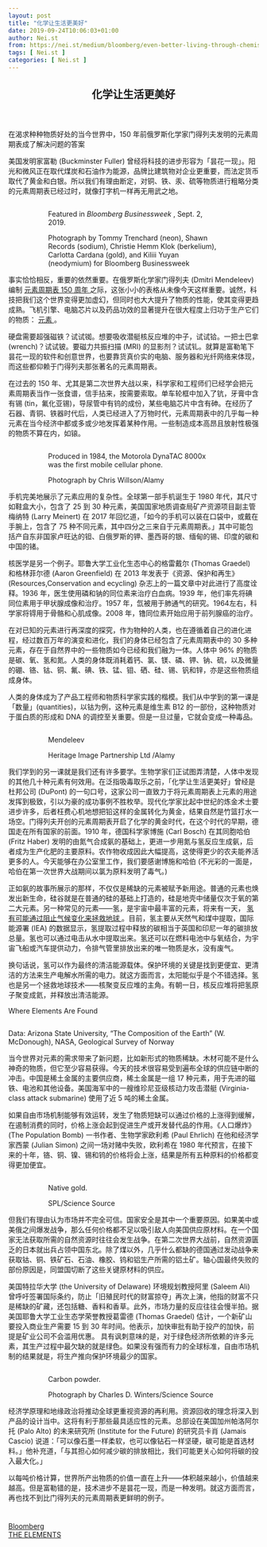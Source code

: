 ```yaml
---
layout: post
title: "化学让生活更美好"
date: 2019-09-24T10:06:03+01:00
author: Nei.st
from: https://nei.st/medium/bloomberg/even-better-living-through-chemistry
tags: [ Nei.st ]
categories: [ Nei.st ]
---
```


<article class="post-5254 post type-post status-publish format-standard hentry category-bloomberg tag-the-elements" id="post-5254">
 <header class="page-header medium Archives">
  <div class="page-header__image">
  </div>
  <div class="page-header__content">
   <h1 class="page-title text-align-center">
    化学让生活更美好
   </h1>
  </div>
 </header>
 <div class="entry-content aesop-entry-content" id="post-5254-content">
  <link as="font" crossorigin="anonymous" href="//cdn.jsdelivr.net/gh/0nd1jyU39XQ/_/glyph/font-face/0uIzqoZjSuJfvSBnvgXTcApMtcVhMcpr.woff" rel="preload" type="font/woff"/>
  <link as="font" crossorigin="anonymous" href="//cdn.jsdelivr.net/gh/0nd1jyU39XQ/_/glyph/font-face/1sTnSLZWDKucPX6SAk.woff" rel="preload" type="font/woff"/>
  <p class="blog-post__description">
   在渴求种种物质好处的当今世界中，150 年前俄罗斯化学家门得列夫发明的元素周期表成了解决问题的答案
  </p>
  <span id="more-5254">
  </span>
  <p>
   美国发明家富勒 (Buckminster Fuller) 曾经将科技的进步形容为「昙花一现」。阳光和微风正在取代煤炭和石油作为能源，品牌比建筑物对企业更重要，而法定货币取代了黄金和白银。所以我们有理由断定，对铜、铁、汞、硫等物质进行粗略分类的元素周期表已经过时，就像打字机一样再无用武之地。
  </p>
  <div class="container">
   <figure class="graf--figure graf--layoutOutsetRight">
    <div class="aspectRatioPlaceholder is-locked">
     <a href="https://nei.st/medium/bloomberg-businessweek/2019-periodic-table-elements">
      <div class="aspectRatioPlaceholder">
       <div class="progressiveMedia" data-height="1500" data-width="1125">
        <img alt="" class="progressiveMedia-image lazyload" data-src="https://cdn.jsdelivr.net/gh/0nd1jyU39XQ/_/img/1/e52bf525ly1g760rzgzbog20v915o7wi.gif" src="https://cdn.jsdelivr.net/gh/0nd1jyU39XQ/_/img/1/e52bf525ly1g760rzgzbog20v915o7wi.gif"/>
       </div>
      </div>
     </a>
     <div class="aesop-image-component">
      <figure class="aesop-image-component-image aesop-component-align-center aesop-image-component-caption-left">
       <figcaption class="aesop-image-component-caption">
        <p class="aesop-cap-description">
         Featured in
         <em>
          Bloomberg Businessweek
         </em>
         , Sept. 2, 2019.
        </p>
        <p class="aesop-cap-cred">
         Photograph by Tommy Trenchard (neon), Shawn Records (sodium), Christie Hemm Klok (berkelium), Carlotta Cardana (gold), and Kiliii Yuyan (neodymium) for Bloomberg Businessweek
        </p>
       </figcaption>
      </figure>
     </div>
    </div>
   </figure>
  </div>
  <p>
   事实恰恰相反，重要的依然重要。在俄罗斯化学家门得列夫 (Dmitri Mendeleev) 编制
   <a href="https://nei.st/medium/bloomberg/the-periodic-table-at-150" rel="noopener noreferrer" target="_blank">
    元素周期表 150 周年
   </a>
   之际，这张小小的表格从未像今天这样重要。诚然，科技把我们这个世界变得更加虚幻，但同时也大大提升了物质的性能，使其变得更趋成熟。飞机引擎、电脑芯片以及药品功效的显著提升在很大程度上归功于生产它们的物质：
   <a href="https://nei.st/medium/bloomberg-businessweek/2019-periodic-table-elements" rel="noopener noreferrer" target="_blank">
    元素
   </a>
   。
  </p>
  <p>
   硬盘需要超强磁铁？试试铷。想要吸收潜艇核反应堆的中子，试试铪。一把士巴拿 (wrench)？试试铍。要磁力共振扫描 (MRI) 的显影剂？试试钆。就算是富勒笔下昙花一现的软件和创意世界，也要靠货真价实的电脑、服务器和光纤网络来体现，而这些都仰赖于门得列夫那张著名的元素周期表。
  </p>
  <p>
   在过去的 150 年、尤其是第二次世界大战以来，科学家和工程师们已经学会把元素周期表当作一张食谱，信手拈来，按需要索取。单车轮框中加入了钪，牙膏中含有锡 (tin，氟化亚锡)，导尿管中有钨的成份，某些电脑芯片中含有砷。在经历了石器、青铜、铁器时代后，人类已经进入了万物时代，元素周期表中的几乎每一种元素在当今经济中都或多或少地发挥着某种作用。一些制造成本高昂且放射性极强的物质不算在内，如锿。
  </p>
  <div class="container">
   <figure class="graf--figure graf--layoutOutsetLeft">
    <div class="aspectRatioPlaceholder is-locked">
     <div class="aspectRatioPlaceholder">
      <div class="progressiveMedia" data-height="2000" data-width="1376">
       <img alt="" class="progressiveMedia-image lazyload" data-src="https://cdn.jsdelivr.net/gh/0nd1jyU39XQ/_/img/1/e52bf525ly1g761i7t7vgj21281p477p.jpg" src="https://cdn.jsdelivr.net/gh/0nd1jyU39XQ/_/img/1/e52bf525ly1g761i7t7vgj21281p477p.jpg"/>
      </div>
     </div>
     <div class="aesop-image-component">
      <figure class="aesop-image-component-image aesop-component-align-center aesop-image-component-caption-left">
       <figcaption class="aesop-image-component-caption">
        <p class="aesop-cap-description">
         Produced in 1984, the Motorola DynaTAC 8000x was the first mobile cellular phone.
        </p>
        <p class="aesop-cap-cred">
         Photograph by Chris Willson/Alamy
        </p>
       </figcaption>
      </figure>
     </div>
    </div>
   </figure>
  </div>
  <p>
   手机完美地展示了元素应用的复杂性。全球第一部手机诞生于 1980 年代，其尺寸如鞋盒大小，包含了 25 到 30 种元素，美国国家地质调查局矿产资源项目副主管梅纳特 (Larry Meinert) 在 2017 年回忆道，「如今的手机可以装在口袋中，或戴在手腕上，包含了 75 种不同元素，其中四分之三来自于元素周期表。」其中可能包括产自东非国家卢旺达的钽、白俄罗斯的钾、墨西哥的银、缅甸的锡、印度的碳和中国的锗。
  </p>
  <div class="code-block code-block-1" style="margin: 8px 0; clear: both;">
   <div class="container ads_KbHEVhh8Rw">
    <div class="card card--blog post-sidebar">
     <div class="card-body">
      <div class="logo_ngcontent-kty-0">
      </div>
      <div class="iframe-blocker U6XAMK63Vh00WqvF2BacIQ">
       <div class="background-h60B">
       </div>
       <div class="WumZiPCS4MeMw4pxQ">
       </div>
      </div>
     </div>
     <div class="card-footer">
      <div class="card-footer-wrapper" layout="row bottom-left">
      </div>
     </div>
    </div>
   </div>
  </div>
  <p>
   核医学是另一个例子。耶鲁大学工业化生态中心的格雷戴尔 (Thomas Graedel) 和格林菲尔德 (Aaron Greenfield) 在 2013 年发表于《资源、保护和再生》(Resources,Conservation and ecycling) 杂志上的一篇文章中对此进行了高度诠释。1936 年，医生使用磷和钠的同位素来治疗白血病。1939 年，他们率先将碘同位素用于甲状腺成像和治疗。1957 年，氙被用于肺通气的研究。1964左右，科学家将锝用于骨骼和心肌成像。2008 年，镥同位素开始应用于前列腺癌的治疗。
  </p>
  <p>
   在对已知的元素进行再深度的探究，作为物种的人类，也在遵循着自己的进化进程，经过数百万年的演变和进化，我们的身体已经包含了元素周期表中的 30 多种元素，存在于自然界中的一些物质如今已经和我们融为一体。人体中 96% 的物质是碳、氧、氢和氮。人类的身体既消耗着钙、氯、镁、磷、钾、钠、硫，以及微量的硼、铬、钴、铜、氟、碘、铁、锰、钼、硒、硅、锡、钒和锌，亦是这些物质组成身体。
  </p>
  <p>
   人类的身体成为了产品工程师和物质科学家实践的楷模。我们从中学到的第一课是「数量」(quantities)，以钴为例，这种元素是维生素 B12 的一部份，这种物质对于蛋白质的形成和 DNA 的调控至关重要。但是一旦过量，它就会变成一种毒品。
  </p>
  <div class="container">
   <figure class="graf--figure graf--layoutOutsetLeft">
    <div class="aspectRatioPlaceholder is-locked">
     <div class="aspectRatioPlaceholder">
      <div class="progressiveMedia" data-height="2200" data-width="1738">
       <img alt="" class="progressiveMedia-image lazyload" data-src="https://cdn.jsdelivr.net/gh/0nd1jyU39XQ/_/img/1/e52bf525ly1g761m4mq1cj21ca1p4n4o.jpg" src="https://cdn.jsdelivr.net/gh/0nd1jyU39XQ/_/img/1/e52bf525ly1g761m4mq1cj21ca1p4n4o.jpg"/>
      </div>
     </div>
     <div class="aesop-image-component">
      <figure class="aesop-image-component-image aesop-component-align-center aesop-image-component-caption-left">
       <figcaption class="aesop-image-component-caption">
        <p class="aesop-cap-description">
         Mendeleev
        </p>
        <p class="aesop-cap-cred">
         Heritage Image Partnership Ltd /Alamy
        </p>
       </figcaption>
      </figure>
     </div>
    </div>
   </figure>
  </div>
  <p>
   我们学到的另一课就是我们还有许多要学。生物学家们正试图弄清楚，人体中发现的其他几十种元素有何效用。在泛指吸毒取乐之前，「化学让生活更美好」曾经是杜邦公司 (DuPont) 的一句口号，这家公司一直致力于将元素周期表上元素的用途发挥到极致，引以为豪的成功事例不胜枚举。现代化学家比起中世纪的炼金术士要进步许多，后者枉费心机地想把铅这样的金属转化为黄金，结果自然是竹篮打水一场空。门得列夫开创的元素周期表开启了化学的黄金时代，在这个时代的早期，德国走在所有国家的前面。1910 年，德国科学家博施 (Carl Bosch) 在其同胞哈伯 (Fritz Haber) 发明的由氮气合成氨的基础上，更进一步用氮与氢反应生成氨，后者成为生产化肥的主要原料。农作物收成因此大幅提高，这使得更少的农夫能养活更多的人。今天能够在办公室里工作，我们要感谢博施和哈伯 (不光彩的一面是，哈伯在第一次世界大战期间以氯为原料发明了毒气。)
  </p>
  <p>
   正如氨的故事所展示的那样，不仅仅是稀缺的元素被赋予新用途。普通的元素也焕发出新生命，硅谷就是在普通的硅的基础上打造的，硅是地壳中储量仅次于氧的第二大元素。另一种常见的元素——氢，是宇宙中最丰富的元素，将来有一天，
   <a href="https://nei.st/medium/economist/the-hydrogen-bombshell" rel="noopener noreferrer" target="_blank">
    氢有可能通过阻止气候变化来拯救地球
   </a>
   。目前，氢主要从天然气和煤中提取，国际能源署 (IEA) 的数据显示，氢提取过程中释放的碳相当于英国和印尼一年的碳排放总量。氢也可以通过电击从水中提取出来。氢还可以在燃料电池中与氧结合，为宇宙飞船或汽车提供动力，令排气管里排放出来的唯一物质是水，没有废气。
  </p>
  <p>
   换句话说，氢可以作为最终的清洁能源载体。保护环境的关键是找到更便宜、更清洁的方法来生产电解水所需的电力。就这方面而言，太阳能似乎是个不错选择。氢也是另一个拯救地球技术——核聚变反应堆的主角。有朝一日，核反应堆将把氢原子聚变成氦，并释放出清洁能源。
  </p>
  <div class="code-block code-block-1" style="margin: 8px 0; clear: both;">
   <div class="container ads_KbHEVhh8Rw">
    <div class="card card--blog post-sidebar">
     <div class="card-body">
      <div class="logo_ngcontent-kty-0">
      </div>
      <div class="iframe-blocker U6XAMK63Vh00WqvF2BacIQ">
       <div class="background-h60B">
       </div>
       <div class="WumZiPCS4MeMw4pxQ">
       </div>
      </div>
     </div>
     <div class="card-footer">
      <div class="card-footer-wrapper" layout="row bottom-left">
      </div>
     </div>
    </div>
   </div>
  </div>
  <div class="container img">
   <p class="chart__subtitle">
    Where Elements Are Found
   </p>
   <div class="aspectRatioPlaceholder">
    <div class="progressiveMedia" data-height="821" data-width="1240">
     <img alt="" class="progressiveMedia-image lazyload" data-src="https://cdn.jsdelivr.net/gh/0nd1jyU39XQ/_/img/1/e52bf525ly1g762c26a1bj20yg0mt3zt.jpg" src="https://cdn.jsdelivr.net/gh/0nd1jyU39XQ/_/img/1/e52bf525ly1g762c26a1bj20yg0mt3zt.jpg"/>
    </div>
   </div>
   <p class="chart__source">
    Data: Arizona State University, “The Composition of the Earth” (W. McDonough), NASA, Geological Survey of Norway
   </p>
  </div>
  <p>
   当今世界对元素的需求带来了新问题，比如新形式的物质稀缺。木材可能不是什么神奇的物质，但它至少容易获得。今天的技术很容易受到遍布全球的供应链中断的冲击。中国是稀土金属的主要供应商，稀土金属是一组 17 种元素，用于先进的磁铁、电池和其他设备。美国海军中的一艘维珍尼亚级核动力攻击潜艇 (Virginia-class attack submarine) 使用了近 5 吨的稀土金属。
  </p>
  <p>
   如果自由市场机制能够有效运转，发生了物质短缺可以通过价格的上涨得到缓解，在遏制消费的同时，价格上涨会起到促进生产或开发替代品的作用。《人口爆炸》(The Population Bomb) 一书作者、生物学家欧利希 (Paul Ehrlich) 在他和经济学家西蒙 (Julian Simon) 之间一场对赌中失败，欧利希在 1980 年代预言，在接下来的十年，铬、铜、镍、锡和钨的价格将会上涨，结果是所有五种原料的价格都变得更加便宜。
  </p>
  <div class="container">
   <figure class="graf--figure graf--layoutOutsetRight">
    <div class="aspectRatioPlaceholder is-locked">
     <div class="aspectRatioPlaceholder">
      <div class="progressiveMedia" data-height="2200" data-width="2200">
       <img alt="" class="progressiveMedia-image lazyload" data-src="https://cdn.jsdelivr.net/gh/0nd1jyU39XQ/_/img/1/e52bf525ly1g761siyu6kj21p41p4gvp.jpg" src="https://cdn.jsdelivr.net/gh/0nd1jyU39XQ/_/img/1/e52bf525ly1g761siyu6kj21p41p4gvp.jpg"/>
      </div>
     </div>
     <div class="aesop-image-component">
      <figure class="aesop-image-component-image aesop-component-align-center aesop-image-component-caption-left">
       <figcaption class="aesop-image-component-caption">
        <p class="aesop-cap-description">
         Native gold.
        </p>
        <p class="aesop-cap-cred">
         SPL/Science Source
        </p>
       </figcaption>
      </figure>
     </div>
    </div>
   </figure>
  </div>
  <p>
   但我们有理由认为市场并不完全可信。国家安全是其中一个重要原因。如果美中或美俄之间爆发战争，那么任何价格都不足以吸引敌人向美国供应原材料。在一个国家无法获取所需的自然资源时往往会发生战争。在第二次世界大战前，自然资源匮乏的日本就出兵占领中国东北。除了煤以外，几乎什么都缺的德国通过发动战争来获取钴、铜、铁矿石、石油、橡胶、钨和铝生产所需的铝土矿。轴心国最终失败的部份原因是，同盟国切断了这些关键原材料的供应。
  </p>
  <p>
   美国特拉华大学 (the University of Delaware) 环境规划教授阿里 (Saleem Ali) 曾呼吁签署国际条约，防止「旧殖民时代的财富掠夺」再次上演，他指的财富不只是稀缺的矿藏，还包括糖、香料和香草。此外，市场力量的反应往往会慢半拍。据美国耶鲁大学工业生态学荣誉教授葛雷德 (Thomas Graedel) 估计，一个新矿山要投入商业生产需要 15 到 30 年时间。他表示，加快审批有助于投产的加快，前提是矿业公司不会滥用优惠。
   <span class="markup--p">
    具有讽刺意味的是，对于绿色经济所依赖的许多元素，其生产过程中最欠缺的就是绿色。如果没有强而有力的全球标准，自由市场机制的结果就是，将生产推向保护环境最少的国家。
   </span>
  </p>
  <div class="code-block code-block-1" style="margin: 8px 0; clear: both;">
   <div class="container ads_KbHEVhh8Rw">
    <div class="card card--blog post-sidebar">
     <div class="card-body">
      <div class="logo_ngcontent-kty-0">
      </div>
      <div class="iframe-blocker U6XAMK63Vh00WqvF2BacIQ">
       <div class="background-h60B">
       </div>
       <div class="WumZiPCS4MeMw4pxQ">
       </div>
      </div>
     </div>
     <div class="card-footer">
      <div class="card-footer-wrapper" layout="row bottom-left">
      </div>
     </div>
    </div>
   </div>
  </div>
  <div class="container">
   <figure class="graf--figure graf--layoutOutsetLeft">
    <div class="aspectRatioPlaceholder is-locked">
     <div class="aspectRatioPlaceholder">
      <div class="progressiveMedia" data-height="1508" data-width="2200">
       <img alt="" class="progressiveMedia-image lazyload" data-src="https://cdn.jsdelivr.net/gh/0nd1jyU39XQ/_/img/1/e52bf525ly1g761p9ow62j21p415w12c.jpg" src="https://cdn.jsdelivr.net/gh/0nd1jyU39XQ/_/img/1/e52bf525ly1g761p9ow62j21p415w12c.jpg"/>
      </div>
     </div>
     <div class="aesop-image-component">
      <figure class="aesop-image-component-image aesop-component-align-center aesop-image-component-caption-left">
       <figcaption class="aesop-image-component-caption">
        <p class="aesop-cap-description">
         Carbon powder.
        </p>
        <p class="aesop-cap-cred">
         Photograph by Charles D. Winters/Science Source
        </p>
       </figcaption>
      </figure>
     </div>
    </div>
   </figure>
  </div>
  <p>
   经济学原理和地缘政治将推动全球更重视资源的再利用。资源回收的理念将深入到产品的设计当中。这将有利于那些最具适应性的元素。总部设在美国加州帕洛阿尔托 (Palo Alto) 的未来研究所 (Institute for the Future) 的研究员卡肖 (Jamais Cascio) 说道：「可以像石墨一样柔软，也可以像钻石一样坚硬，碳可能是首选材料。」他补充道，「与其担心如何减少碳的排放相比，我们可能更关心如何将碳的投入最大化。」
  </p>
  <p>
   以每吨价格计算，世界所产出物质的价值一直在上升——体积越来越小，价值越来越高。但是富勒错的是，技术进步不是昙花一现，而是一种发明。就这方面而言，再也找不到比门得列夫的元素周期表更鲜明的例子。
  </p>
  <div class="container ag ah">
   <div class="fe n el">
    <a class="dt du bn bo bp bq br bs bt bu dv dw bx by dx dy" href="https://nei.st/medium/bloomberg-businessweek?source=https://www.bloomberg.com/news/features/2019-08-28/the-modern-triumph-of-the-periodic-table-of-elements">
     <div class="c ff fg ag ah fh el fi fj ce fk fl fm fn fo fp fq fr fs ft fu">
      <div class="bs em en eo ep eq fv ah fw fg ag bm eu fx q fy fz p ac">
      </div>
     </div>
    </a>
   </div>
  </div>
  <div class="code-block code-block-2" style="margin: 8px 0; clear: both;">
   <br/>
   <div class="container ads_KbHEVhh8Rw">
    <div class="card card--blog post-sidebar">
     <div class="card-body">
      <div class="logo_ngcontent-kty-0">
      </div>
      <div class="iframe-blocker U6XAMK63Vh00WqvF2BacIQ">
       <div class="background-h60B">
       </div>
       <div class="WumZiPCS4MeMw4pxQ">
       </div>
      </div>
     </div>
     <div class="card-footer">
      <div class="card-footer-wrapper" layout="row bottom-left">
      </div>
     </div>
    </div>
   </div>
  </div>
 </div>
 <footer class="entry-footer">
  <div class="categories icon-link">
   <a href="https://nei.st/category/medium/bloomberg" rel="category tag">
    Bloomberg
   </a>
  </div>
  <div class="tags icon-link">
   <a href="https://nei.st/tag/the-elements" rel="tag">
    THE ELEMENTS
   </a>
  </div>
 </footer>
</article>


